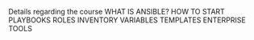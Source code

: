 Details regarding the course
WHAT IS ANSIBLE?
HOW TO START
PLAYBOOKS
ROLES
INVENTORY
VARIABLES
TEMPLATES
ENTERPRISE TOOLS
